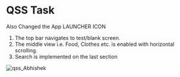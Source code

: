 # QSS Task

Also Changed the App LAUNCHER ICON

 1. The top bar navigates to test/blank screen.
 2. The middle view i.e. Food, Clothes etc. is enabled with horizontal scrolling.
 3. Search is implemented on the last section 
 
 ![qss_Abhishek](https://user-images.githubusercontent.com/38033939/86004048-52e29900-ba30-11ea-8b1f-5af3101a7b69.gif)

